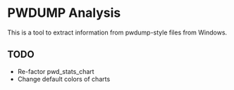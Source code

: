 # PWDUMP Analysis #

This is a tool to extract information from pwdump-style files from Windows.

## TODO ##

* Re-factor pwd_stats_chart
* Change default colors of charts

